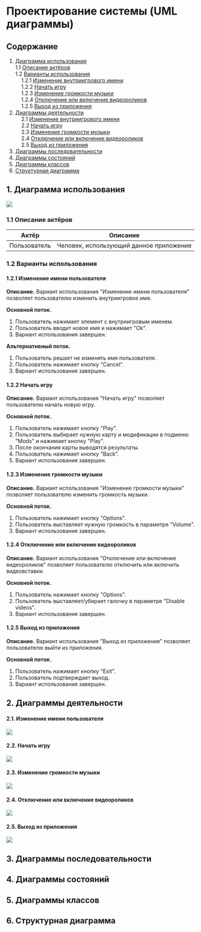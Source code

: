 ﻿# Проектирование системы (UML диаграммы)
## Содержание
1. [Диаграмма использования](#P1) <br>
1.1 [Описание актёров](#P1.1) <br>
1.2 [Варианты использования](#P1.2) <br>
&nbsp;&nbsp;&nbsp;&nbsp;1.2.1 [Изменение внутриигрового имени](#P1.2.1) <br>
&nbsp;&nbsp;&nbsp;&nbsp;1.2.2 [Начать игру](#P1.2.2) <br>
&nbsp;&nbsp;&nbsp;&nbsp;1.2.3 [Изменение громкости музыки](#P1.2.3) <br>
&nbsp;&nbsp;&nbsp;&nbsp;1.2.4 [Отключение или включение видеороликов](#P1.2.4) <br>
&nbsp;&nbsp;&nbsp;&nbsp;1.2.5 [Выход из приложения](#P1.2.5)
2. [Диаграммы деятельности](#P2) <br>
&nbsp;&nbsp;&nbsp;&nbsp;2.1 [Изменение внутриигрового имени](#P2.1) <br>
&nbsp;&nbsp;&nbsp;&nbsp;2.2 [Начать игру](#P2.2) <br>
&nbsp;&nbsp;&nbsp;&nbsp;2.3 [Изменение громкости музыки](#P2.3) <br>
&nbsp;&nbsp;&nbsp;&nbsp;2.4 [Отключение или включение видеороликов](#P2.4) <br>
&nbsp;&nbsp;&nbsp;&nbsp;2.5 [Выход из приложения](#P2.5)
3. [Диаграммы последовательности](#P3)
4. [Диаграммы состояний](#P4)
5. [Диаграммы классов](#P5)
6. [Структурная диаграмма](#P6)
## <a name="P1">1. Диаграмма использования</a>
<img src="https://github.com/FolMing/Tosu-new/blob/master/docs/img/Use-case.PNG"></img>
### <a name="P1.1">1.1 Описание актёров</a>
| Актёр | Описание |
| :-------: | :-------: |
| Пользователь | Человек, использующий данное приложение |
### <a name="P1.2">1.2 Варианты использования</a>
#### <a name="P1.2.1">1.2.1 Изменение имени пользователя</a>
**Описание.** Вариант использования "Изменение имени пользователя" позволяет пользователю изменить внутриигровое имя. <br>

**Основной поток.**
1. Пользователь нажимает элемент с внутриигровым именем. <br>
2. Пользователь вводит новое имя и нажимает "Ok". <br>
3. Вариант использования завершен. <br>

**Альтернативный поток.**
1. Пользователь решает не изменять имя пользователя. <br>
2. Пользователь нажимает кнопку "Cancel". <br>
3. Вариант использования завершен. <br>

#### <a name="P1.2.2">1.2.2 Начать игру</a>
**Описание.** Вариант использования "Начать игру" позволяет пользователю начать новую игру. <br>

**Основной поток.**
1. Пользователь нажимает кнопку "Play". <br>
2. Пользователь выбирает нужную карту и модификации в подменю "Mods" и нажимает кнопку "Play". <br>
3. После окончания карты выводятся результаты. <br>
4. Пользователь нажимает кнопку "Back". <br>
5. Вариант использования завершен. <br>

#### <a name="P1.2.3">1.2.3 Изменение громкости музыки</a>
**Описание.** Вариант использования "Изменение громкости музыки" позволяет пользователю изменить громкость музыки. <br>

**Основной поток.**
1. Пользователь нажимает кнопку "Options". <br>
2. Пользователь выставляет нужную громкость в параметре "Volume". <br>
3. Вариант использования завершен. <br>

#### <a name="P1.2.4">1.2.4 Отключение или включение видеороликов</a>
**Описание.** Вариант использования "Отключение или включение видеороликов" позволяет пользователю отключить или включить видеовставки. <br>

**Основной поток.**
1. Пользователь нажимает кнопку "Options". <br>
2. Пользователь выставляет/убирает галочку в параметре "Disable videos". <br>
3. Вариант использования завершен. <br>

#### <a name="P1.2.5">1.2.5 Выход из приложения</a>
**Описание.** Вариант использования "Выход из приложения" позволяет пользователю выйти из приложения. <br>

**Основной поток.**
1. Пользователь нажимает кнопку "Exit". <br>
2. Пользователь подтверждает выход. <br>
3. Вариант использования завершен. <br>

## <a name="P2">2. Диаграммы деятельности</a>
#### <a name="P2.1">2.1. Изменение имени пользователя</a>
<img src="https://github.com/FolMing/Tosu-new/blob/master/docs/img/Activity ingame rename.PNG"></img>
#### <a name="P2.2">2.2. Начать игру</a>
<img src="https://github.com/FolMing/Tosu-new/blob/master/docs/img/Activity play.PNG"></img>
#### <a name="P2.3">2.3. Изменение громкости музыки</a>
<img src="https://github.com/FolMing/Tosu-new/blob/master/docs/img/Activity volume.PNG"></img>
#### <a name="P2.4">2.4. Отключение или включение видеороликов</a>
<img src="https://github.com/FolMing/Tosu-new/blob/master/docs/img/Activity videos.PNG"></img>
#### <a name="P2.5">2.5. Выход из приложения</a>
<img src="https://github.com/FolMing/Tosu-new/blob/master/docs/img/Activity exit.PNG"></img>
## <a name="P3">3. Диаграммы последовательности</a>
## <a name="P4">4. Диаграммы состояний</a>
## <a name="P5">5. Диаграммы классов</a>
## <a name="P6">6. Структурная диаграмма</a>
